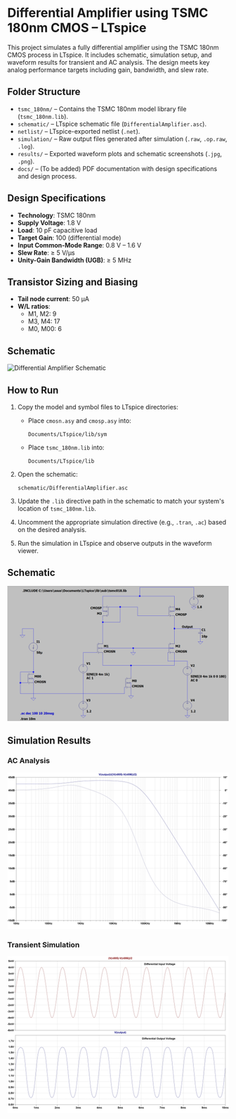 # Differential Amplifier using TSMC 180nm CMOS – LTspice

This project simulates a fully differential amplifier using the TSMC 180nm CMOS process in LTspice. It includes schematic, simulation setup, and waveform results for transient and AC analysis. The design meets key analog performance targets including gain, bandwidth, and slew rate.

## Folder Structure

- `tsmc_180nm/` – Contains the TSMC 180nm model library file (`tsmc_180nm.lib`).
- `schematic/` – LTspice schematic file (`DifferentialAmplifier.asc`).
- `netlist/` – LTspice-exported netlist (`.net`).
- `simulation/` – Raw output files generated after simulation (`.raw`, `.op.raw`, `.log`).
- `results/` – Exported waveform plots and schematic screenshots (`.jpg`, `.png`).
- `docs/` – (To be added) PDF documentation with design specifications and design process.

## Design Specifications

- **Technology**: TSMC 180nm
- **Supply Voltage**: 1.8 V
- **Load**: 10 pF capacitive load
- **Target Gain**: 100 (differential mode)
- **Input Common-Mode Range**: 0.8 V – 1.6 V
- **Slew Rate**: ≥ 5 V/μs
- **Unity-Gain Bandwidth (UGB)**: ≥ 5 MHz

## Transistor Sizing and Biasing

- **Tail node current**: 50 μA
- **W/L ratios**:
  - M1, M2: 9
  - M3, M4: 17
  - M0, M00: 6

## Schematic
![Differential Amplifier Schematic](results/Circuit_Schematic.png)


## How to Run

1. Copy the model and symbol files to LTspice directories:
   - Place `cmosn.asy` and `cmosp.asy` into:
     ```
     Documents/LTspice/lib/sym
     ```
   - Place `tsmc_180nm.lib` into:
     ```
     Documents/LTspice/lib
     ```

2. Open the schematic:
    ```
    schematic/DifferentialAmplifier.asc
    ```

3. Update the `.lib` directive path in the schematic to match your system's location of `tsmc_180nm.lib`.

4. Uncomment the appropriate simulation directive (e.g., `.tran`, `.ac`) based on the desired analysis.

5. Run the simulation in LTspice and observe outputs in the waveform viewer.

## Schematic

![Differential Amplifier Schematic](results/CircuitSchematic.png)

## Simulation Results

### AC Analysis

![AC Response](results/ACAnalysis.jpg)

### Transient Simulation

![Transient Output](results/TransientSimulation.jpg)


